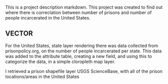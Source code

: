 This is a project description markdown.
This project was created to find out where there is correclation between number of prisons and number of people incarcerated in the United
States. 
## **VECTOR**
For the United States, state layer rendering there was data collected from prisonpolicy.org, on the number of people incarcerated
per state. This data was added to the attribute table, creating a new field, and using this to categorize the data, in a simple cloropleth
map layer.

I retrieved a prison shapefile layer USGS ScienceBase, with all of the prison locations/areas in the United States
